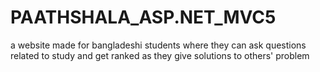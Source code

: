 # PAATHSHALA_ASP.NET_MVC5

a website made for bangladeshi students where they can ask questions related to study and get ranked as they give solutions to others' problem
